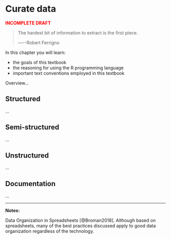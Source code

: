 # Curate data





<p style="font-weight:bold; color:red;">INCOMPLETE DRAFT</p>

> The hardest bit of information to extract is the first piece.
>
> ―--Robert Ferrigno


<div class="rmdkey">
<p>In this chapter you will learn:</p>
<ul>
<li>the goals of this textbook</li>
<li>the reasoning for using the R programming language</li>
<li>important text conventions employed in this textbook</li>
</ul>
</div>

<!-- COURSE STRUCTURE

TUTORIALS:

- Primers: 
  - Tidy Your Data: https://rstudio.cloud/learn/primers/4
    - Reshape Data

SWIRL:

- ...

WORKED/ RECIPE:

- ...

PROJECT:

- ...

GOALS:

...

-->





Overview...

<!-- 

Curation points:

Unit of analysis
- separate/ segment (e.g. sentences into words)
- conflate/ collapse (e.g. paragraphs into texts)

Regular expressions

Tidyverse
- dplry::mutate
- stringr::str_
- 

Cases: 

- Using music lyrics by genre to explore phrasal verbs (useful in ESL learning) [@Akbary2018], consider Cambridge Dictionary definitions (https://dictionary.cambridge.org/grammar/british-grammar/phrasal-verbs-and-multi-word-verbs)
- ...

-->



## Structured

...

<!-- Consider:

- TBDBr package for the BELC data
- last.fm webscrape

-->

## Semi-structured

<!-- Consider:

- Switchboard Dialog Act Corpus
- ACTIV-ES corpus

-->

...

## Unstructured

<!-- Consider:

- Europarle Corpus
- ...

-->


...


## Documentation

...

---

__Notes:__

Data Organization in Spreadsheets [@Broman2018]. Although based on spreadsheets, many of the best practices discussed apply to good data organization regardless of the technology.


